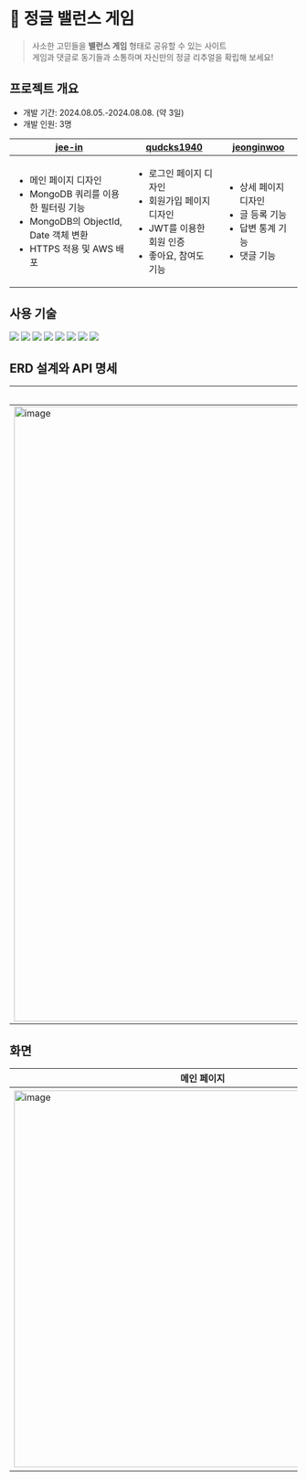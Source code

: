 # 🌳 정글 밸런스 게임
> 사소한 고민들을 **밸런스 게임** 형태로 공유할 수 있는 사이트  
게임과 댓글로 동기들과 소통하며 자신만의 정글 리추얼을 확립해 보세요!

## 프로젝트 개요
- 개발 기간: 2024.08.05.-2024.08.08. (약 3일)
- 개발 인원: 3명
<table style="width: 100%;">
  <thead>
    <tr>
      <th><a href="https://github.com/jee-in">jee-in</a></th>
      <th><a href="https://github.com/qudcks1940">qudcks1940</a></th>
      <th><a href="https://github.com/jeonginwoo">jeonginwoo</a></th>
    </tr>
  </thead>
  <tbody>
    <tr>
      <td>
        <ul>
          <li>메인 페이지 디자인</li> <li>MongoDB 쿼리를 이용한 필터링 기능</li> <li>MongoDB의 ObjectId, Date 객체 변환</li> <li>HTTPS 적용 및 AWS 배포</li>
        </ul>
      </td>
      <td>
        <ul><li>로그인 페이지 디자인</li> <li>회원가입 페이지 디자인</li> <li>JWT를 이용한 회원 인증</li> <li>좋아요, 참여도 기능</li> 
        </ul>
      </td>
      <td>
        <ul>
          <li>상세 페이지 디자인</li> <li>글 등록 기능</li> <li>답변 통계 기능</li> <li>댓글 기능</li>
        </ul>
      </td>
  </tbody>
</table>

## 사용 기술
<div style="flex">
  <img src="https://img.shields.io/badge/python-3776AB?style=for-the-badge&logo=python&logoColor=white">
  <img src="https://img.shields.io/badge/flask-000000?style=for-the-badge&logo=flask&logoColor=white">
  <img src="https://img.shields.io/badge/mongoDB-47A248?style=for-the-badge&logo=MongoDB&logoColor=white">
  <img src="https://img.shields.io/badge/html5-E34F26?style=for-the-badge&logo=html5&logoColor=white">
  <img src="https://img.shields.io/badge/css-1572B6?style=for-the-badge&logo=css3&logoColor=white">
  <img src="https://img.shields.io/badge/javascript-F7DF1E?style=for-the-badge&logo=javascript&logoColor=black">
  <img src="https://img.shields.io/badge/jquery-0769AD?style=for-the-badge&logo=jquery&logoColor=white">
  <img src="https://img.shields.io/badge/bulma-00D1B2?style=for-the-badge&logo=bulma&logoColor=white">
</div>

## ERD 설계와 API 명세
<table>
  <thead>
    <tr>
      <th>ERD 설계</th>
      <th>API 명세</th>
    </tr>
  </thead>
  <tbody>
    <tr>
      <td><img width="1077" alt="image" src="https://github.com/user-attachments/assets/72b2537b-1e07-4d91-b7c6-25394a3a08a5" /></td>
      <td><img width="757" alt="image" src="https://github.com/user-attachments/assets/d3f28b53-e918-4b89-9c35-2d3d1725565f" /></td>
    </tr>
  </tbody>
</table>

## 화면
<table style="width: 100%;">
  <thead>
    <tr>
      <th>메인 페이지</th>
      <th>글 등록 페이지</th>
      <th>글 상세 페이지</th>
    </tr>
  </thead>
  <tbody>
    <tr>
      <td><img width="660" alt="image" src="https://github.com/user-attachments/assets/d002584b-1059-4159-9635-89834ef8dc6c" /></td>
      <td><img width="649" alt="image" src="https://github.com/user-attachments/assets/a70c8d8c-022e-43bf-84fe-5a620b616943" /></td>
      <td><img width="665" alt="image" src="https://github.com/user-attachments/assets/707984ba-8fd1-4be8-a0d1-d53050dda445" /></td>
    </tr>
  </tbody>
</table>

